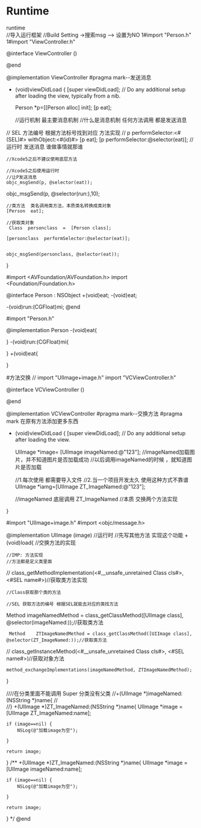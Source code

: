 # Runtime

runtime  
//导入运行框架
//Build  Setting  ->搜索msg  -->  设置为NO
1#import "Person.h"
1#import "ViewController.h"

@interface ViewController ()

@end

@implementation ViewController
#pragma mark--发送消息

- (void)viewDidLoad {
    [super viewDidLoad];
    // Do any additional setup after loading the view, typically from a nib.
    
    Person  *p=[[Person alloc] init];
    [p eat];
    
    //运行机制  最主要消息机制
    //什么是消息机制 任何方法调用 都是发送消息
    
//    SEL 方法编号 根据方法标号找到对应 方法实现
//    p  performSelector:<#(SEL)#> withObject:<#(id)#>
     [p eat];
    [p performSelector:@selector(eat)];
    //运行时 发送消息  谁做事情就那谁
    
    //Xcode5之后不建议使用底层方法
    
    //Xcode5之后使用运行时
    //让P发送消息
    objc_msgSend(p, @selector(eat));
    
   objc_msgSend(p, @selector(run:),10);
    
    //类方法  类名调用类方法，本质类名转换成类对象
    [Person  eat];
    
    //获取类对象
     Class  personclass  =  [Person class];
    
    [personclass  performSelector:@selector(eat)];
    
    
    objc_msgSend(personclass, @selector(eat));
    
}



#import <AVFoundation/AVFoundation.h>
import <Foundation/Foundation.h>

@interface Person : NSObject
+(void)eat;
-(void)eat;

-(void)run:(CGFloat)mi;
@end



#import "Person.h"

@implementation Person
-(void)eat{
    
}
-(void)run:(CGFloat)mi{
    
}
+(void)eat{
    
}




#方法交换
//
import "UIImage+image.h"
import "VCViewController.h"

@interface VCViewController ()

@end

@implementation VCViewController
#pragma mark--交换方法
#pragma mark 在原有方法添加更多东西
- (void)viewDidLoad {
    [super viewDidLoad];
    // Do any additional setup after loading the view.
    
   UIImage *image= [UIImage imageNamed:@"123"];
    //imageNamed加载图片，并不知道图片是否加载成功
    //以后调用imageNamed的时候 ，就知道图片是否加载
    
    //1.每次使用 都需要导入文件
    //2.当一个项目开发太久 使用这种方式不靠谱
    UIImage *iamg=[UIImage ZT_ImageNamed:@"123"];
    
    
    //imageNamed  底层调用 ZT_ImageNamed
    //本质 交换两个方法实现
    
    
    
}


#import "UIImage+image.h"
#import <objc/message.h>

@implementation UIImage (image)
//运行时
//先写其他方法 实现这个功能
+(void)load{
    //交换方法的实现
    
    
    //IMP: 方法实现
    //方法都是定义类里面
//   class_getMethodImplementation(<#__unsafe_unretained Class cls#>, <#SEL name#>)//获取类方法实现
    
    //Class获取那个类的方法
    
    //SEL 获取方法的编号 根据SEL就能去对应的类找方法
 Method    imageNamedMethod = class_getClassMethod([UIImage class], @selector(imageNamed:));//获取类方法
    
    
     Method    ZTImageNamedMethod = class_getClassMethod([UIImage class], @selector(ZT_ImageNamed:));//获取类方法
    
//    class_getInstanceMethod(<#__unsafe_unretained Class cls#>, <#SEL name#>)//获取对象方法
    
    method_exchangeImplementations(imageNamedMethod, ZTImageNamedMethod);
    
    
    
}

////在分类里面不能调用 Super  分类没有父类
//+(UIImage *)imageNamed:(NSString *)name{
//    
//}
+(UIImage *)ZT_ImageNamed:(NSString *)name{
 UIImage  *image =  [UIImage ZT_ImageNamed:name];
    
    if (image==nil) {
        NSLog(@"加载image为空");
        
    }
    
    return image;
    
}
/**
+(UIImage *)ZT_ImageNamed:(NSString *)name{
    UIImage  *image =  [UIImage imageNamed:name];
    
    if (image==nil) {
        NSLog(@"加载image为空");
        
    }
    
    return image;
    
}
 */
@end

